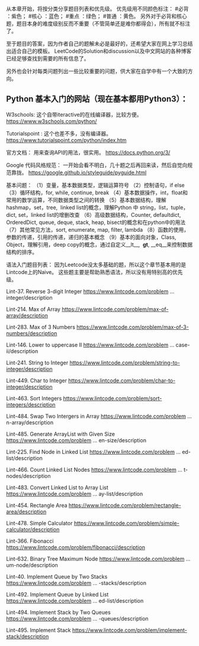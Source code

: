 从本章开始，将按分类分享题目列表和优先级。
优先级用不同颜色标注：
#必背 ：紫色；
#核心 ：蓝色；
#重点 ：绿色；
#普通 ：黄色。
另外对于必背和核心题，题目本身的难度级别反而不重要（不管简单还是难你都得会），所有就不标注了。

至于题目的答案，因为作者自己的题解未必是最好的，还希望大家在网上学习总结出适合自己的模板。
LeetCode的Solution和discussion以及中文网站的各种博客已经足够查找到需要的所有信息了。

另外也会针对每类问题列出一些比较重要的问题，供大家在自学中有一个大致的方向。



## Python 基本入门的网站（现在基本都用Python3）：

W3schools:
这个自带iteractive的在线编译器，比较方便。
https://www.w3schools.com/python/

Tutorialspoint :
这个也差不多，没有编译器。
https://www.tutorialspoint.com/python/index.htm

官方文档：
用来查询API的用法，很实用。
https://docs.python.org/3/

Google 代码风格规范：
一开始会看不明白，几十题之后再回来读，然后自觉向规范靠拢。
https://google.github.io/styleguide/pyguide.html



基本问题：
（1）变量，基本数据类型，逻辑运算符号
（2）控制语句，if else
（3）循环结构，for, while, continue, break
（4）基本数据操作，int，float和常用的数学运算，不同数据类型之间的转换
（5）基本数据结构，理解hashmap，set，tree,  linked list的概念，理解Python 中 string，list，tuple，dict, set，linked list的增删改查
（6）高级数据结构，Counter, defaultdict, OrderedDict, queue, deque, stack, heap, bisect的概念和在python中的用法
（7）其他常见方法，sort, enumerate, map, filter, lambda
（8）函数的使用，参数的传递，引用的传递，递归的基本概念
（9）基本的面向对象，Class, Object，理解引用，deep copy的概念，通过自定义__lt__,  __gt__, __eq__来控制数据结构的排序。


语法入门题目列表：
因为Leetcode没太多基础的题，所以这个章节基本用的是Lintcode上的Naive。
这些题主要是帮助熟悉语法，所以没有用特别高的优先级。

Lint-37. Reverse 3-digit Integer
https://www.lintcode.com/problem ... integer/description

Lint-214. Max of Array
https://www.lintcode.com/problem/max-of-array/description

Lint-283. Max of 3 Numbers
https://www.lintcode.com/problem/max-of-3-numbers/description


Lint-146. Lower to uppercase II
https://www.lintcode.com/problem ... case-ii/description

Lint-241. String to Integer
https://www.lintcode.com/problem/string-to-integer/description

Lint-449. Char to Integer
https://www.lintcode.com/problem/char-to-integer/description


Lint-463. Sort Integers
https://www.lintcode.com/problem/sort-integers/description

Lint-484. Swap Two Intergers in Array
https://www.lintcode.com/problem ... n-array/description

Lint-485. Generate ArrayList with Given Size
https://www.lintcode.com/problem ... en-size/description


Lint-225. Find Node in Linked List
https://www.lintcode.com/problem ... ed-list/description

Lint-466. Count Linked List Nodes
https://www.lintcode.com/problem ... t-nodes/description

Lint-483. Convert Linked List to Array List
https://www.lintcode.com/problem ... ay-list/description


Lint-454. Rectangle Area
https://www.lintcode.com/problem/rectangle-area/description

Lint-478. Simple Calculator
https://www.lintcode.com/problem/simple-calculator/description

Lint-366. Fibonacci
https://www.lintcode.com/problem/fibonacci/description

Lint-632. Binary Tree Maximum Node
https://www.lintcode.com/problem ... um-node/description


Lint-40. Implement Queue by Two Stacks
https://www.lintcode.com/problem ... -stacks/description

Lint-492. Implement Queue by Linked List
https://www.lintcode.com/problem ... ed-list/description

Lint-494. Implement Stack by Two Queues
https://www.lintcode.com/problem ... -queues/description

Lint-495. Implement Stack
https://www.lintcode.com/problem/implement-stack/description